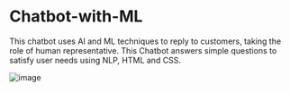 # Chatbot-with-ML

This chatbot uses AI and ML techniques to
reply to customers, taking the role of human
representative. This Chatbot answers simple
questions to satisfy user needs using NLP,
HTML and CSS.


![image](https://user-images.githubusercontent.com/117190128/226160858-8b06c027-7cee-43f9-a619-cb9e093b7d4b.png)
